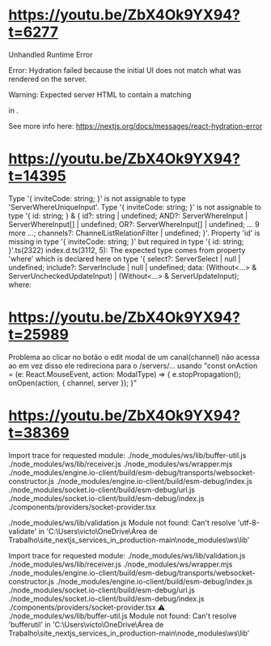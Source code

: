 # https://youtu.be/ZbX4Ok9YX94?t=6277
Unhandled Runtime Error

Error: Hydration failed because the initial UI does not match what was rendered on the server.

Warning: Expected server HTML to contain a matching <div> in <body>.

See more info here: https://nextjs.org/docs/messages/react-hydration-error


# https://youtu.be/ZbX4Ok9YX94?t=14395
Type '{ inviteCode: string; }' is not assignable to type 'ServerWhereUniqueInput'.
  Type '{ inviteCode: string; }' is not assignable to type '{ id: string; } & { id?: string | undefined; AND?: ServerWhereInput | ServerWhereInput[] | undefined; OR?: ServerWhereInput[] | undefined; ... 9 more ...; channels?: ChannelListRelationFilter | undefined; }'.
    Property 'id' is missing in type '{ inviteCode: string; }' but required in type '{ id: string; }'.ts(2322)
index.d.ts(3112, 5): The expected type comes from property 'where' which is declared here on type '{ select?: ServerSelect<DefaultArgs> | null | undefined; include?: ServerInclude<DefaultArgs> | null | undefined; data: (Without<...> & ServerUncheckedUpdateInput) | (Without<...> & ServerUpdateInput); where:

# https://youtu.be/ZbX4Ok9YX94?t=25989
Problema ao clicar no botão o edit modal de um canal(channel) não acessa ao em vez disso ele redireciona para o /servers/... usando
"const onAction = (e: React.MouseEvent, action: ModalType) => {
    e.stopPropagation();
    onOpen(action, { channel, server });
}"

# https://youtu.be/ZbX4Ok9YX94?t=38369
Import trace for requested module:
./node_modules/ws/lib/buffer-util.js
./node_modules/ws/lib/receiver.js
./node_modules/ws/wrapper.mjs
./node_modules/engine.io-client/build/esm-debug/transports/websocket-constructor.js
./node_modules/engine.io-client/build/esm-debug/index.js
./node_modules/socket.io-client/build/esm-debug/url.js
./node_modules/socket.io-client/build/esm-debug/index.js
./components/providers/socket-provider.tsx

./node_modules/ws/lib/validation.js
Module not found: Can't resolve 'utf-8-validate' in 'C:\Users\victo\OneDrive\Área de Trabalho\site_nextjs_services_in_production-main\node_modules\ws\lib'

Import trace for requested module:
./node_modules/ws/lib/validation.js
./node_modules/ws/lib/receiver.js
./node_modules/ws/wrapper.mjs
./node_modules/engine.io-client/build/esm-debug/transports/websocket-constructor.js
./node_modules/engine.io-client/build/esm-debug/index.js
./node_modules/socket.io-client/build/esm-debug/url.js
./node_modules/socket.io-client/build/esm-debug/index.js
./components/providers/socket-provider.tsx
 ⚠ ./node_modules/ws/lib/buffer-util.js
Module not found: Can't resolve 'bufferutil' in 'C:\Users\victo\OneDrive\Área de Trabalho\site_nextjs_services_in_production-main\node_modules\ws\lib'